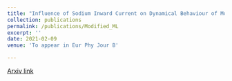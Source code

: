 ```yaml
---
title: "Influence of Sodium Inward Current on Dynamical Behaviour of Modified Morris-Lecar Model"
collection: publications
permalink: /publications/Modified_ML
excerpt: ''
date: 2021-02-09
venue: 'To appear in Eur Phy Jour B'

---
```


[Arxiv link](https://arxiv.org/pdf/2009.06979.pdf)


